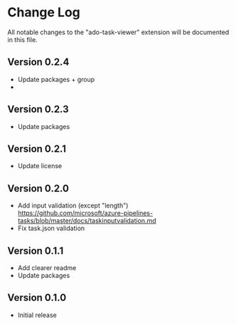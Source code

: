 # Change Log
All notable changes to the "ado-task-viewer" extension will be documented in this file.

## Version 0.2.4
- Update packages + group
- 
## Version 0.2.3
- Update packages

## Version 0.2.1
- Update license

## Version 0.2.0
- Add input validation (except "length")
  https://github.com/microsoft/azure-pipelines-tasks/blob/master/docs/taskinputvalidation.md
- Fix task.json validation

## Version 0.1.1
- Add clearer readme
- Update packages

## Version 0.1.0
- Initial release